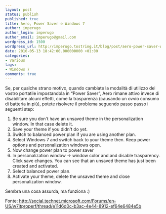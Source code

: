 ```yaml
---
layout: post
status: publish
published: true
title: Aero, Power Saver e Windows 7
author: imperugo
author_login: imperugo
author_email: imperugo@gmail.com
wordpress_id: 1500
wordpress_url: http://imperugo.tostring.it/blog/post/aero-power-saver-windows-7/
date: 2010-05-13 18:42:00.000000000 +01:00
categories:
- Various
tags:
- Windows 7
comments: true
---
```

<p>
	Se, per qualche strano motivo, quando cambiate la modalit&agrave; di utilizzo del vostro portatile impostandola in &ldquo;Power Saver&rdquo;, Aero rimane attivo invece di disabilitare alcuni effetti, come la trasparenza (causando un ovvio consumo di batteria in pi&ugrave;), potete risolvere il problema seguendo passo passo i seguenti step:</p>
<ol>
	<li>
		Be sure you don&#39;t have an unsaved theme in the personalization window. In that case delete it.</li>
	<li>
		Save your theme if you didn&#39;t do yet.</li>
	<li>
		Switch to balanced power plan if you are using another plan.</li>
	<li>
		Select Windows 7 and switch back to your theme then. Keep power options and personalization windows open.</li>
	<li>
		Now change power plan to power saver</li>
	<li>
		In personalization window -&gt; window color and and disable trasparency. Click save changes. You can see that an unsaved theme has just been created and activated.</li>
	<li>
		Select balanced power plan.</li>
	<li>
		Activate your theme, delete the unsaved theme and close personalization window.</li>
</ol>
<p>
	Sembra una cosa assurda, ma funziona :)</p>
<p>
	Fonte: <a href="http://social.technet.microsoft.com/Forums/en-US/w7itproperf/thread/e11d6d0c-b3ac-4e44-8912-ef64e6484e5b" title="http://social.technet.microsoft.com/Forums/en-US/w7itproperf/thread/e11d6d0c-b3ac-4e44-8912-ef64e6484e5b">http://social.technet.microsoft.com/Forums/en-US/w7itproperf/thread/e11d6d0c-b3ac-4e44-8912-ef64e6484e5b</a></p>
